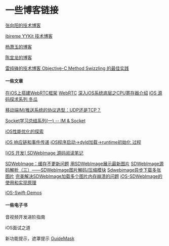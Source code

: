 #  一些博客链接

[张向阳的技术博客](http://isheyes.com)

[ibireme YYKit 技术博客](https://blog.ibireme.com)

[杨萧玉的博客](http://yulingtianxia.com)

[陈宜龙的博客](https://github.com/ChenYilong/iOSBlog)

[雷纯锋的技术博客 Objective-C Method Swizzling 的最佳实践](http://blog.leichunfeng.com/blog/2015/06/14/objective-c-method-swizzling-best-practice/)

#### 一些文章
[在iOS上搭建WebRTC框架](http://webrtc.org.cn/ios-framework/)
[WebRTC](https://github.com/ChenYilong/WebRTC)
[深入iOS系统底层之CPU寄存器介绍](https://www.jianshu.com/p/6d7a57794122)
[iOS 源码探求系列 冬瓜](https://github.com/Desgard/iOS-Source-Probe)

[移动端IM/推送系统的协议选型：UDP还是TCP？](http://www.52im.net/thread-33-1-1.html)

[Socket学习总结系列(一) -- IM & Socket](https://www.cnblogs.com/taoxu/p/7064103.html)

[iOS性能优化的探索](https://www.jianshu.com/p/b8346c1a4145)

[iOS 响应链和事件传递](https://www.jianshu.com/p/410ca78faa98)
[iOS程序启动->dyld加载->runtime初始化 过程](http://www.cocoachina.com/ios/20170811/20228.html)

[[iOS 开发] SDWebImage 源码阅读笔记](https://www.jianshu.com/p/06f0265c22eb#)

[SDWebImage：缓存不更新问题](https://www.jianshu.com/p/145ffa299eff)
[用SDWebImage展示最新图片](https://www.jianshu.com/p/94c8adb07d74)
[SDWebImage源码解析（三）——SDWebImage图片解码/压缩模块](https://www.aliyun.com/jiaocheng/356670.html)
[Sdwebimage异步下载多张图片](https://segmentfault.com/q/1010000011999330)
[完美解决SDWebImage加载多个图片内存崩溃的问题](https://blog.csdn.net/benyoulai5/article/details/50462586)
[iOS-SDWebImage的使用和实现原理](https://blog.csdn.net/coyote1994/article/details/52419685)

[iOS-Swift-Demos](https://github.com/Lax/iOS-Swift-Demos)

#### 一些电子书

音视频开发进阶指南

iOS面试之道


新功能提示，遮罩提示 
[GuideMask](https://github.com/muzipiao/GuideMask)
